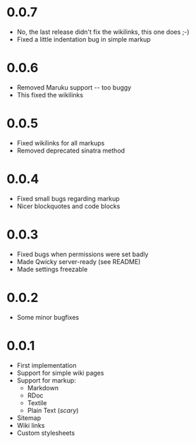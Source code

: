 0.0.7
=====

*   No, the last release didn't fix the wikilinks,
    this one does ;-)
*   Fixed a little indentation bug in simple markup

0.0.6
=====

*   Removed Maruku support -- too buggy
*   This fixed the wikilinks

0.0.5
=====

*   Fixed wikilinks for all markups
*   Removed deprecated sinatra method

0.0.4
=====

*   Fixed small bugs regarding markup
*   Nicer blockquotes and code blocks

0.0.3
=====

*   Fixed bugs when permissions were set badly
*   Made Qwicky server-ready (see README)
*   Made settings freezable

0.0.2
=====

*   Some minor bugfixes

0.0.1
=====

*   First implementation
*   Support for simple wiki pages
*   Support for markup:
    -   Markdown
    -   RDoc
    -   Textile
    -   Plain Text (*scary*)
*   Sitemap
*   Wiki links
*   Custom stylesheets

